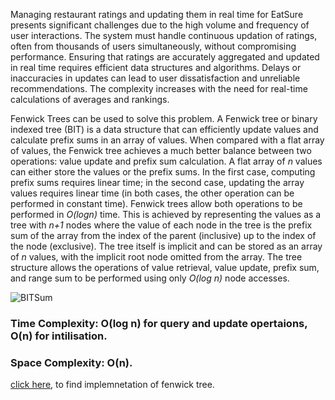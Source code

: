 Managing restaurant ratings and updating them in real time for EatSure presents significant challenges due to the high volume and frequency of user interactions. The system must handle continuous updation of ratings, often from thousands of users simultaneously, without compromising performance. Ensuring that ratings are accurately aggregated and updated in real time requires efficient data structures and algorithms. Delays or inaccuracies in updates can lead to user dissatisfaction and unreliable recommendations. The complexity increases with the need for real-time calculations of averages and rankings.

Fenwick Trees can be used to solve this problem. A Fenwick tree or binary indexed tree (BIT) is a data structure that can efficiently update values and calculate prefix sums in an array of values. When compared with a flat array of values, the Fenwick tree achieves a much better balance between two operations: value update and prefix sum calculation. A flat array of _n_ values can either store the values or the prefix sums. In the first case, computing prefix sums requires linear time; in the second case, updating the array values requires linear time (in both cases, the other operation can be performed in constant time). Fenwick trees allow both operations to be performed in  _O(logn)_ time. This is achieved by representing the values as a tree with _n+1_ nodes where the value of each node in the tree is the prefix sum of the array from the index of the parent (inclusive) up to the index of the node (exclusive). The tree itself is implicit and can be stored as an array of _n_ values, with the implicit root node omitted from the array. The tree structure allows the operations of value retrieval, value update, prefix sum, and range sum to be performed using only  _O(log n)_ node accesses.

![BITSum](https://github.com/JadenEkbote/portfolio.github.io/assets/97228905/f0cbfe34-eafe-4ac1-a87c-27d459f4c0d9)

### Time Complexity: O(log n) for query and update opertaions, O(n) for intilisation.

### Space Complexity: O(n).

[click here](https://github.com/JadenEkbote/DSA/blob/main/trees/fenwick.c), to find implemnetation of fenwick tree.
